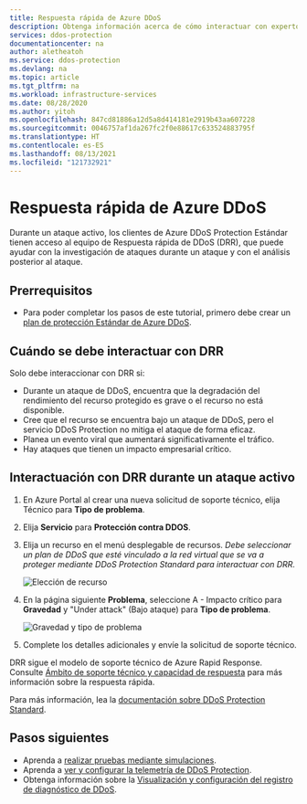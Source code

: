 ```yaml
---
title: Respuesta rápida de Azure DDoS
description: Obtenga información acerca de cómo interactuar con expertos de DDoS durante un ataque activo para obtener soporte técnico especializado.
services: ddos-protection
documentationcenter: na
author: aletheatoh
ms.service: ddos-protection
ms.devlang: na
ms.topic: article
ms.tgt_pltfrm: na
ms.workload: infrastructure-services
ms.date: 08/28/2020
ms.author: yitoh
ms.openlocfilehash: 847cd81886a12d5a8d414181e2919b43aa607228
ms.sourcegitcommit: 0046757af1da267fc2f0e88617c633524883795f
ms.translationtype: HT
ms.contentlocale: es-ES
ms.lasthandoff: 08/13/2021
ms.locfileid: "121732921"
---
```

# <a name="azure-ddos-rapid-response"></a>Respuesta rápida de Azure DDoS

Durante un ataque activo, los clientes de Azure DDoS Protection Estándar tienen acceso al equipo de Respuesta rápida de DDoS (DRR), que puede ayudar con la investigación de ataques durante un ataque y con el análisis posterior al ataque.

## <a name="prerequisites"></a>Prerrequisitos

- Para poder completar los pasos de este tutorial, primero debe crear un [plan de protección Estándar de Azure DDoS](manage-ddos-protection.md).

## <a name="when-to-engage-drr"></a>Cuándo se debe interactuar con DRR

Solo debe interaccionar con DRR si: 

- Durante un ataque de DDoS, encuentra que la degradación del rendimiento del recurso protegido es grave o el recurso no está disponible. 
- Cree que el recurso se encuentra bajo un ataque de DDoS, pero el servicio DDoS Protection no mitiga el ataque de forma eficaz.
- Planea un evento viral que aumentará significativamente el tráfico.
- Hay ataques que tienen un impacto empresarial crítico.

## <a name="engage-drr-during-an-active-attack"></a>Interactuación con DRR durante un ataque activo

1. En Azure Portal al crear una nueva solicitud de soporte técnico, elija Técnico para **Tipo de problema**.
2. Elija **Servicio** para **Protección contra DDOS**.
3. Elija un recurso en el menú desplegable de recursos. _Debe seleccionar un plan de DDoS que esté vinculado a la red virtual que se va a proteger mediante DDoS Protection Standard para interactuar con DRR._

    ![Elección de recurso](./media/ddos-rapid-response/choose-resource.png)

4. En la página siguiente **Problema**, seleccione A - Impacto crítico para **Gravedad** y "Under attack" (Bajo ataque) para **Tipo de problema**.

    ![Gravedad y tipo de problema](./media/ddos-rapid-response/severity-and-problem-type.png)

5. Complete los detalles adicionales y envíe la solicitud de soporte técnico.

DRR sigue el modelo de soporte técnico de Azure Rapid Response. Consulte [Ámbito de soporte técnico y capacidad de respuesta](https://azure.microsoft.com/support/plans/response/) para más información sobre la respuesta rápida.

Para más información, lea la [documentación sobre DDoS Protection Standard](./ddos-protection-overview.md).

## <a name="next-steps"></a>Pasos siguientes

- Aprenda a [realizar pruebas mediante simulaciones](test-through-simulations.md).
- Aprenda a [ver y configurar la telemetría de DDoS Protection](telemetry.md).
- Obtenga información sobre la [Visualización y configuración del registro de diagnóstico de DDoS](diagnostic-logging.md).
